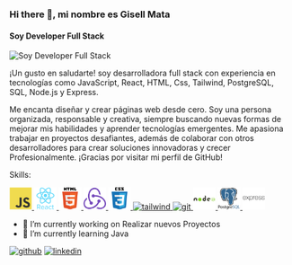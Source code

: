 ### Hi there 👋, mi nombre es Gisell Mata
#### Soy Developer Full Stack
![Soy Developer Full Stack](https://www.gifmaniacos.es/wp-content/uploads/2021/03/gifmaniacos.es-25-3.gif)

¡Un gusto en saludarte! soy desarrolladora full stack con experiencia en tecnologías como JavaScript, React, HTML, Css, Tailwind, PostgreSQL, SQL, Node.js y Express.

 Me encanta diseñar y crear páginas web desde cero. Soy una persona organizada, responsable y creativa, siempre buscando nuevas formas de mejorar mis habilidades y aprender tecnologías emergentes. Me apasiona trabajar en proyectos desafiantes, además de colaborar con otros desarrolladores para crear soluciones innovadoras y crecer Profesionalmente. ¡Gracias por visitar mi perfil de GitHub!

Skills: <p align="left">   <a     href="https://developer.mozilla.org/en-US/docs/Web/JavaScript"     target="_blank"     rel="noreferrer"   >     <img       src="https://raw.githubusercontent.com/devicons/devicon/master/icons/javascript/javascript-original.svg"       alt="javascript"       width="40"       height="40"     />   </a>   <a href="https://reactjs.org/" target="_blank" rel="noreferrer">     <img       src="https://raw.githubusercontent.com/devicons/devicon/master/icons/react/react-original-wordmark.svg"       alt="react"       width="40"       height="40"     />   </a>   <a href="https://www.w3.org/html/" target="_blank" rel="noreferrer">     <img       src="https://raw.githubusercontent.com/devicons/devicon/master/icons/html5/html5-original-wordmark.svg"       alt="html5"       width="40"       height="40"     />   </a>   <a href="https://redux.js.org" target="_blank" rel="noreferrer">     <img       src="https://raw.githubusercontent.com/devicons/devicon/master/icons/redux/redux-original.svg"       alt="redux"       width="40"       height="40"     />   </a>   <a href="https://www.w3schools.com/css/" target="_blank" rel="noreferrer">     <img       src="https://raw.githubusercontent.com/devicons/devicon/master/icons/css3/css3-original-wordmark.svg"       alt="css3"       width="40"       height="40"     />   </a>   <a href="https://tailwindcss.com/" target="_blank" rel="noreferrer">     <img       src="https://www.vectorlogo.zone/logos/tailwindcss/tailwindcss-icon.svg"       alt="tailwind"       width="40"       height="40"     />   </a>   <a href="https://git-scm.com/" target="_blank" rel="noreferrer">     <img       src="https://www.vectorlogo.zone/logos/git-scm/git-scm-icon.svg"       alt="git"       width="40"       height="40"     />   </a>   <a href="https://nodejs.org" target="_blank" rel="noreferrer">     <img       src="https://raw.githubusercontent.com/devicons/devicon/master/icons/nodejs/nodejs-original-wordmark.svg"       alt="nodejs"       width="40"       height="40"     />   </a>   <a href="https://www.postgresql.org" target="_blank" rel="noreferrer">     <img       src="https://raw.githubusercontent.com/devicons/devicon/master/icons/postgresql/postgresql-original-wordmark.svg"       alt="postgresql"       width="40"       height="40"     />   </a>    <a href="https://expressjs.com" target="_blank" rel="noreferrer">     <img       src="https://raw.githubusercontent.com/devicons/devicon/master/icons/express/express-original-wordmark.svg"       alt="express"       width="40"       height="40"     />   </a> </p>

- 🔭 I’m currently working on Realizar nuevos Proyectos 
- 🌱 I’m currently learning Java 


[<img src='https://cdn.jsdelivr.net/npm/simple-icons@3.0.1/icons/github.svg' alt='github' height='40'>](https://github.com/https://github.com/Gisell24)  [<img src='https://cdn.jsdelivr.net/npm/simple-icons@3.0.1/icons/linkedin.svg' alt='linkedin' height='40'>](https://www.linkedin.com/in/https://www.linkedin.com/in/gisell-mata-45aa38211/) 

